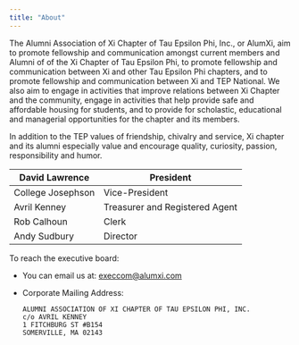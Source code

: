 ```yaml
---
title: "About"
---
```


The Alumni Association of Xi Chapter of Tau Epsilon Phi, Inc., or AlumXi, aim to promote fellowship and communication amongst current members and Alumni of of the Xi Chapter of Tau Epsilon Phi, to promote fellowship and communication between Xi and other Tau Epsilon Phi chapters, and to promote fellowship and communication between Xi and TEP National. We also aim to engage in activities that improve relations between Xi Chapter and the community, engage in activities that help provide safe and affordable housing for students, and to provide for scholastic, educational and managerial opportunities for the chapter and its members.

In addition to the TEP values of friendship, chivalry and service, Xi chapter and its alumni especially value and encourage quality, curiosity, passion, responsibility and humor.

| David Lawrence    | President                      |
| ----------------- | ------------------------------ |
| College Josephson | Vice-President                 |
| Avril Kenney      | Treasurer and Registered Agent |
| Rob Calhoun       | Clerk                          |
| Andy Sudbury      | Director                       |

To reach the executive board:

- You can email us at: execcom@alumxi.com

- Corporate Mailing Address:

  ```
  ALUMNI ASSOCIATION OF XI CHAPTER OF TAU EPSILON PHI, INC.
  c/o AVRIL KENNEY
  1 FITCHBURG ST #B154
  SOMERVILLE, MA 02143
  ```
